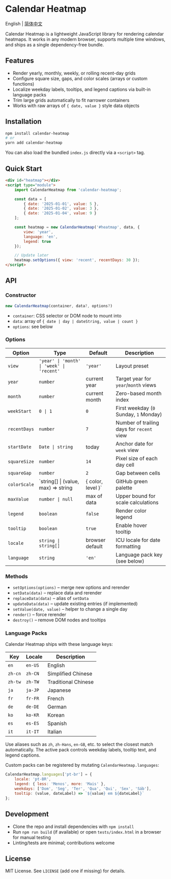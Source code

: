 Calendar Heatmap
================

English | [简体中文](./README.zh-CN.md) 

Calendar Heatmap is a lightweight JavaScript library for rendering calendar heatmaps. It works in any modern browser, supports multiple time windows, and ships as a single dependency-free bundle.

## Features
- Render yearly, monthly, weekly, or rolling recent-day grids
- Configure square size, gaps, and color scales (arrays or custom functions)
- Localize weekday labels, tooltips, and legend captions via built-in language packs
- Trim large grids automatically to fit narrower containers
- Works with raw arrays of `{ date, value }` style data objects

## Installation
```bash
npm install calendar-heatmap
# or
yarn add calendar-heatmap
```

You can also load the bundled `index.js` directly via a `<script>` tag.

## Quick Start
```html
<div id="heatmap"></div>
<script type="module">
	import CalendarHeatmap from 'calendar-heatmap';

	const data = [
		{ date: '2025-01-01', value: 5 },
		{ date: '2025-01-02', value: 3 },
		{ date: '2025-01-04', value: 9 }
	];

	const heatmap = new CalendarHeatmap('#heatmap', data, {
		view: 'year',
		language: 'en',
		legend: true
	});

	// Update later
	heatmap.setOptions({ view: 'recent', recentDays: 30 });
</script>
```

## API

### Constructor
```ts
new CalendarHeatmap(container, data?, options?)
```
- `container`: CSS selector or DOM node to mount into
- `data`: array of `{ date | day | dateString, value | count }`
- `options`: see below

### Options
| Option | Type | Default | Description |
| --- | --- | --- | --- |
| `view` | `'year' \| 'month' \| 'week' \| 'recent'` | `'year'` | Layout preset |
| `year` | `number` | current year | Target year for `year`/`month` views |
| `month` | `number` | current month | Zero-based month index |
| `weekStart` | `0 \| 1` | `0` | First weekday (`0` Sunday, `1` Monday) |
| `recentDays` | `number` | `7` | Number of trailing days for `recent` view |
| `startDate` | `Date \| string` | today | Anchor date for `week` view |
| `squareSize` | `number` | `14` | Pixel size of each day cell |
| `squareGap` | `number` | `2` | Gap between cells |
| `colorScale` | `string[] \| (value, max) => string | { color, level }` | GitHub green palette | Mapping from values to colors |
| `maxValue` | `number \| null` | max of data | Upper bound for scale calculations |
| `legend` | `boolean` | `false` | Render color legend |
| `tooltip` | `boolean` | `true` | Enable hover tooltip |
| `locale` | `string \| string[]` | browser default | ICU locale for date formatting |
| `language` | `string` | `'en'` | Language pack key (see below) |

### Methods
- `setOptions(options)` – merge new options and rerender
- `setData(data)` – replace data and rerender
- `replaceData(data)` – alias of `setData`
- `updateData(data)` – update existing entries (if implemented)
- `setValue(date, value)` – helper to change a single day
- `render()` – force rerender
- `destroy()` – remove DOM nodes and tooltips

### Language Packs
Calendar Heatmap ships with these language keys:

| Key | Locale | Description |
| --- | --- | --- |
| `en` | `en-US` | English |
| `zh-cn` | `zh-CN` | Simplified Chinese |
| `zh-tw` | `zh-TW` | Traditional Chinese |
| `ja` | `ja-JP` | Japanese |
| `fr` | `fr-FR` | French |
| `de` | `de-DE` | German |
| `ko` | `ko-KR` | Korean |
| `es` | `es-ES` | Spanish |
| `it` | `it-IT` | Italian |

Use aliases such as `zh`, `zh-Hans`, `en-GB`, etc. to select the closest match automatically. The active pack controls weekday labels, tooltip text, and legend captions.

Custom packs can be registered by mutating `CalendarHeatmap.languages`:

```js
CalendarHeatmap.languages['pt-br'] = {
	locale: 'pt-BR',
	legend: { less: 'Menos', more: 'Mais' },
	weekdays: ['Dom', 'Seg', 'Ter', 'Qua', 'Qui', 'Sex', 'Sáb'],
	tooltip: (value, dateLabel) => `${value} em ${dateLabel}`
};
```

## Development
- Clone the repo and install dependencies with `npm install`
- Run `npm run build` (if available) or open `tests/index.html` in a browser for manual testing
- Linting/tests are minimal; contributions welcome

## License
MIT License. See `LICENSE` (add one if missing) for details.
